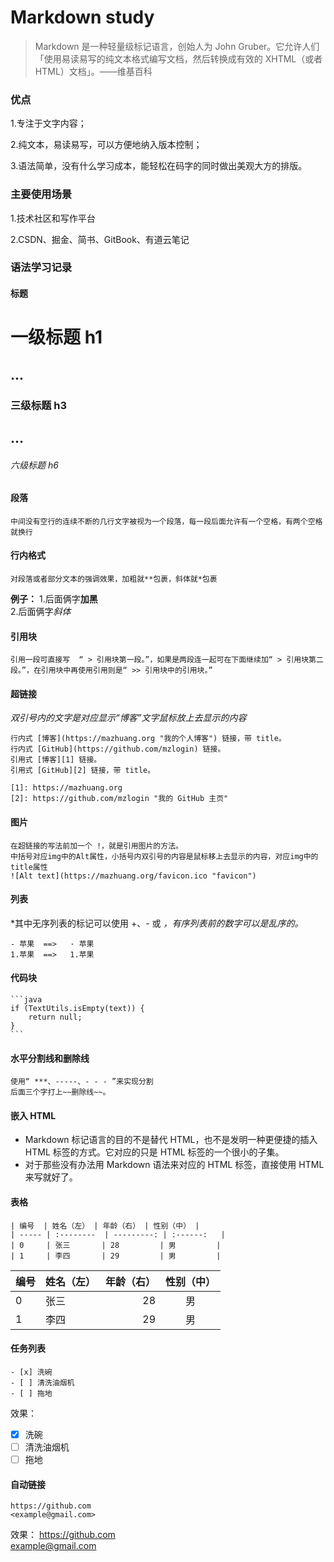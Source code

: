 # Markdown study

> Markdown 是一种轻量级标记语言，创始人为 John Gruber。它允许人们「使用易读易写的纯文本格式编写文档，然后转换成有效的 XHTML（或者 HTML）文档」。——维基百科

### 优点

1.专注于文字内容；

2.纯文本，易读易写，可以方便地纳入版本控制；

3.语法简单，没有什么学习成本，能轻松在码字的同时做出美观大方的排版。

### 主要使用场景

1.技术社区和写作平台

2.CSDN、掘金、简书、GitBook、有道云笔记

### 语法学习记录

#### 标题
 
# 一级标题 h1  
##  ... 
### 三级标题 h3  
##  ...
###### 六级标题 h6

#### 段落
```
中间没有空行的连续不断的几行文字被视为一个段落，每一段后面允许有一个空格，有两个空格就换行
```

#### 行内格式
```
对段落或者部分文本的强调效果，加粗就**包裹，斜体就*包裹
```
**例子：**
  1.后面俩字**加黑**  
  2.后面俩字*斜体*
 
#### 引用块
```
引用一段可直接写  “ > 引用块第一段。”，如果是两段连一起可在下面继续加“ > 引用块第二段。”，在引用块中再使用引用则是“ >> 引用块中的引用块。”
```

#### 超链接
  *双引号内的文字是对应显示“博客”文字鼠标放上去显示的内容*
```
行内式 [博客](https://mazhuang.org "我的个人博客") 链接，带 title。  
行内式 [GitHub](https://github.com/mzlogin) 链接。  
引用式 [博客][1] 链接。  
引用式 [GitHub][2] 链接，带 title。

[1]: https://mazhuang.org
[2]: https://github.com/mzlogin "我的 GitHub 主页"
```

#### 图片
```
在超链接的写法前加一个 !，就是引用图片的方法。
中括号对应img中的Alt属性，小括号内双引号的内容是鼠标移上去显示的内容，对应img中的title属性
![Alt text](https://mazhuang.org/favicon.ico "favicon")
```

#### 列表
  *其中无序列表的标记可以使用 +、- 或 *，有序列表前的数字可以是乱序的。*
```
- 苹果  ==>   · 苹果
1.苹果  ==>   1.苹果

```

#### 代码块

    ```java
    if (TextUtils.isEmpty(text)) {
        return null;
    }
    ```

#### 水平分割线和删除线
```
使用“ ***、-----、- - - ”来实现分割
后面三个字打上~~删除线~~。
```

#### 嵌入 HTML
- Markdown 标记语言的目的不是替代 HTML，也不是发明一种更便捷的插入 HTML 标签的方式。它对应的只是 HTML 标签的一个很小的子集。  
- 对于那些没有办法用 Markdown 语法来对应的 HTML 标签，直接使用 HTML 来写就好了。

#### 表格
```
| 编号  | 姓名（左） | 年龄（右） | 性别（中） |
| ----- | :--------  | ---------: | :------:   |
| 0     | 张三       | 28         | 男         |
| 1     | 李四       | 29         | 男         |
```
| 编号  | 姓名（左） | 年龄（右） | 性别（中） |
| ----- | :--------  | ---------: | :------:   |
| 0     | 张三       | 28         | 男         |
| 1     | 李四       | 29         | 男         |

#### 任务列表
```
- [x] 洗碗
- [ ] 清洗油烟机
- [ ] 拖地
```
效果：
- [x] 洗碗
- [ ] 清洗油烟机
- [ ] 拖地

#### 自动链接
```
https://github.com  
<example@gmail.com>
```
效果：
https://github.com  
<example@gmail.com>
